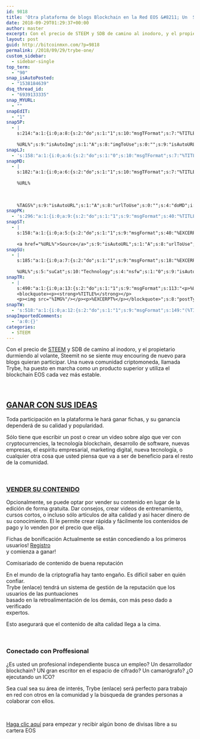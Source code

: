 ```yaml
---
id: 9818
title: 'Otra plataforma de blogs Blockchain en la Red EOS &#8211; Un  Steemit asesino?'
date: 2018-09-29T01:29:37+00:00
author: master
excerpt: Con el precio de STEEM y SDB de camino al inodoro, y el propietario durmiendo al volante, Steemit no se siente muy encouring de nuevo para blogs quieran participar. Una nueva comunidad criptomoneda, llamada Trybe, ha puesto en marcha como un producto superior y utiliza el blockchain EOS cada vez más estable.
layout: post
guid: http://bitcoinmxn.com/?p=9818
permalink: /2018/09/29/trybe-one/
custom_sidebar:
  - sidebar-single
top_term:
  - "90"
snap_isAutoPosted:
  - "1538184639"
dsq_thread_id:
  - "6939133335"
snap_MYURL:
  - ""
snapEdIT:
  - "1"
snap5P:
  - |
    s:214:"a:1:{i:0;a:8:{s:2:"do";s:1:"1";s:10:"msgTFormat";s:7:"%TITLE%";s:9:"msgFormat";s:18:"%EXCERPT%
    
    %URL%";s:9:"isAutoImg";s:1:"A";s:8:"imgToUse";s:0:"";s:9:"isAutoURL";s:1:"A";s:8:"urlToUse";s:0:"";s:4:"do5P";i:0;}}";
snapLJ:
  - 's:158:"a:1:{i:0;a:6:{s:2:"do";s:1:"0";s:10:"msgTFormat";s:7:"%TITLE%";s:9:"msgFormat";s:9:"%EXCERPT%";s:9:"isAutoURL";s:1:"A";s:8:"urlToUse";s:0:"";s:4:"doLJ";i:0;}}";'
snapMD:
  - |
    s:182:"a:1:{i:0;a:6:{s:2:"do";s:1:"1";s:10:"msgTFormat";s:7:"%TITLE%";s:9:"msgFormat";s:32:"%EXCERPT%
    
    %URL%
    
    
    
    %TAGS%";s:9:"isAutoURL";s:1:"A";s:8:"urlToUse";s:0:"";s:4:"doMD";i:0;}}";
snapPK:
  - 's:296:"a:1:{i:0;a:9:{s:2:"do";s:1:"1";s:9:"msgFormat";s:40:"%TITLE% - %URL% #bitcoin #mexico #crypto";s:9:"isAutoURL";s:1:"A";s:8:"urlToUse";s:0:"";s:4:"doPK";i:0;s:8:"isPosted";s:1:"1";s:4:"pgID";i:1389021348;s:7:"postURL";s:30:"https://www.plurk.com/p/myzjqc";s:5:"pDate";s:19:"2018-09-29 01:30:36";}}";'
snapST:
  - |
    s:158:"a:1:{i:0;a:5:{s:2:"do";s:1:"1";s:9:"msgFormat";s:40:"%EXCERPT%
    
    <a href="%URL%">Source</a>";s:9:"isAutoURL";s:1:"A";s:8:"urlToUse";s:0:"";s:4:"doST";i:0;}}";
snapSU:
  - |
    s:185:"a:1:{i:0;a:7:{s:2:"do";s:1:"1";s:9:"msgFormat";s:18:"%EXCERPT%
    
    %URL%";s:5:"suCat";s:10:"Technology";s:4:"nsfw";s:1:"0";s:9:"isAutoURL";s:1:"A";s:8:"urlToUse";s:0:"";s:4:"doSU";i:0;}}";
snapTR:
  - |
    s:490:"a:1:{i:0;a:13:{s:2:"do";s:1:"1";s:9:"msgFormat";s:113:"<p>%URL%</p>
    <blockquote><p><strong>%TITLE%</strong></p>
    <p><img src="%IMG%"/></p><p>%EXCERPT%</p></blockquote>";s:8:"postType";s:1:"T";s:10:"msgTFormat";s:7:"%TITLE%";s:9:"isAutoImg";s:1:"A";s:8:"imgToUse";s:0:"";s:9:"isAutoURL";s:1:"A";s:8:"urlToUse";s:0:"";s:4:"doTR";i:0;s:8:"isPosted";s:1:"1";s:4:"pgID";i:178557541348;s:7:"postURL";s:46:"http://bitcoinmxn.tumblr.com/post/178557541348";s:5:"pDate";s:19:"2018-09-29 01:30:39";}}";
snapTW:
  - 's:518:"a:1:{i:0;a:12:{s:2:"do";s:1:"1";s:9:"msgFormat";s:149:"(%TITLE%) - %URL% #bitcoin #criptomonedas #criptomoneda #blockchain #bitcoinMexico #bitcoinpanama #bitcoinvenezuela #ethereum #mexico #cryptocurrency";s:8:"attchImg";s:1:"1";s:9:"isAutoImg";s:1:"A";s:8:"imgToUse";s:0:"";s:9:"isAutoURL";s:1:"A";s:8:"urlToUse";s:0:"";s:4:"doTW";i:0;s:8:"isPosted";s:1:"1";s:4:"pgID";s:19:"1045848300417617921";s:7:"postURL";s:58:"https://twitter.com/mxn_bitcoin/status/1045848300417617921";s:5:"pDate";s:19:"2018-09-29 01:30:40";}}";'
snapImportedComments:
  - 'a:0:{}'
categories:
  - STEEM
---
```

Con el precio de [STEEM](http://bitcoinmxn.com/tag/steen) y SDB de camino al inodoro, y el propietario durmiendo al volante, Steemit no se siente muy encouring de nuevo para blogs quieran participar. Una nueva comunidad criptomoneda, llamada Trybe, ha puesto en marcha como un producto superior y utiliza el blockchain EOS cada vez más estable.

&nbsp;

## [GANAR CON SUS IDEAS](http://trybe.one/ref/6622/)

Toda participación en la plataforma le hará ganar fichas, y su ganancia dependerá de su calidad y popularidad.

Sólo tiene que escribir un post o crear un video sobre algo que ver con cryptocurrencies, la tecnología blockchain, desarrollo de software, nuevas empresas, el espíritu empresarial, marketing digital, nueva tecnología, o cualquier otra cosa que usted piensa que va a ser de beneficio para el resto de la comunidad.

&nbsp;

### [VENDER SU CONTENIDO](http://trybe.one/ref/6622/)

Opcionalmente, se puede optar por vender su contenido en lugar de la edición de forma gratuita. Dar consejos, crear videos de entrenamiento, cursos cortos, o incluso sólo artículos de alta calidad y asi hacer dinero de su conocimiento. El le permite crear rápida y fácilmente los contenidos de pago y lo venden por el precio que elija.

Fichas de bonificación Actualmente se están concediendo a los primeros usuarios! [Registro](http://trybe.one/ref/6622/)  
y comienza a ganar!

Comisariado de contenido de buena reputación

En el mundo de la criptografía hay tanto engaño. Es difícil saber en quién confiar.  
Trybe (enlace) tendrá un sistema de gestión de la reputación que los usuarios de las puntuaciones  
basado en la retroalimentación de los demás, con más peso dado a verificado  
expertos.

Esto asegurará que el contenido de alta calidad llega a la cima.

&nbsp;

### Conectado con Proffesional

¿Es usted un profesional independiente busca un empleo? Un desarrollador blockchain? UN gran escritor en el espacio de cifrado? Un camarógrafo? ¿O ejecutando un ICO?

Sea cual sea su área de interés, Trybe (enlace) será perfecto para trabajo en red con otros en la comunidad y la búsqueda de grandes personas a colaborar con ellos.

&nbsp;

<div dir="ltr">
  <a href="http://trybe.one/ref/6622/">Haga clic aquí</a> para empezar y recibir algún bono de divisas libre a su cartera EOS
</div>